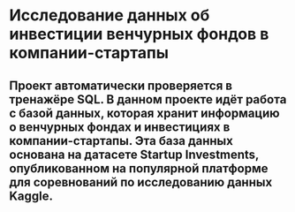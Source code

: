 # Исследование данных об инвестиции венчурных фондов в компании-стартапы
##  Проект автоматически проверяется в тренажёре SQL. В данном проекте идёт работа с базой данных, которая хранит информацию о венчурных фондах и инвестициях в компании-стартапы. Эта база данных основана на датасете Startup Investments, опубликованном на популярной платформе для соревнований по исследованию данных Kaggle.
